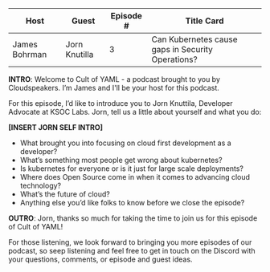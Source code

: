 | Host          |   Guest       | Episode # | Title Card                                               |
|---------------|---------------|-----------|----------------------------------------------------------|
| James Bohrman | Jorn Knutilla |  3        | Can Kubernetes cause gaps in Security Operations?        |

**INTRO**: Welcome to Cult of YAML - a podcast brought to you by Cloudspeakers. I’m James and I'll be your host for this podcast.

For this episode, I’d like to introduce you to Jorn Knuttila, Developer Advocate at KSOC Labs. Jorn, tell us a little about yourself and what you do:

**[INSERT JORN SELF INTRO]**

* What brought you into focusing on cloud first development as a developer?
* What’s something most people get wrong about kubernetes?
* Is kubernetes for everyone or is it just for large scale deployments?
* Where does Open Source come in when it comes to advancing cloud technology?
* What’s the future of cloud?
* Anything else you’d like folks to know before we close the episode?

**OUTRO**: Jorn, thanks so much for taking the time to join us for this episode of Cult of YAML!

For those listening, we look forward to bringing you more episodes of our podcast, so seep listening and feel free to get in touch on the Discord with your questions, comments, or episode and guest ideas. 
